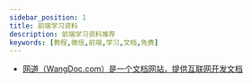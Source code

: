 ```yaml
---
sidebar_position: 1
title: 前端学习资料
description: 前端学习资料推荐
keywords: [教程,微信,前端,学习,文档,免费]
---
```


- [网道（WangDoc.com）是一个文档网站，提供互联网开发文档](https://wangdoc.com)
